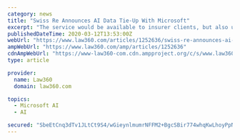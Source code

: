 ```yaml
---
category: news
title: "Swiss Re Announces AI Data Tie-Up With Microsoft"
excerpt: "The service would be available to insurer clients, but also used internally to aid the company’s own pricing. As part of the deal, Swiss Re said it would move its internal operating system to Microsoft’s cloud product, Azure. That would enable the reinsurer to access “advanced data processing” and artificial intelligence systems ..."
publishedDateTime: 2020-03-12T13:53:00Z
webUrl: "https://www.law360.com/articles/1252636/swiss-re-announces-ai-data-tie-up-with-microsoft"
ampWebUrl: "https://www.law360.com/amp/articles/1252636"
cdnAmpWebUrl: "https://www-law360-com.cdn.ampproject.org/c/s/www.law360.com/amp/articles/1252636"
type: article

provider:
  name: Law360
  domain: law360.com

topics:
  - Microsoft AI
  - AI

secured: "SbeEtCnq3dTv1JLtCt9S4/wGieynlmumrNFFM2+BgcSBir774whqKwLhoyPpNIwHWU6aJJc1gYMzR4AEs0l8VtkdRS0JCZSgxDYt3iB7IF93xoOcxJNsWMscmo/Ygrv9IGdQ9GM+ZtMd0V4PPIHM+gRCLKbhI8jBR6dEo1Fjubmg5bdlWO2ibEEbi28JUFeFBPAavFGnXtqi+6RZxh8Y/eUGLT9QZrPLDFboB0DDCCpYaNlV+olqXPmNojRgFL3rffBz6u0KaZssLn0jYlmoZxyinBh5chS+zFTwGANKIdxCi1Cvj5QeIwmLHwvo9bSl;JQGnqdxBnsB/CG8Ffcdakw=="
---
```



